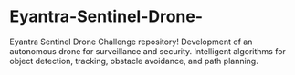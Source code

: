 # Eyantra-Sentinel-Drone-
Eyantra Sentinel Drone Challenge repository! Development of an autonomous drone for surveillance and security. Intelligent algorithms for object detection, tracking, obstacle avoidance, and path planning.
